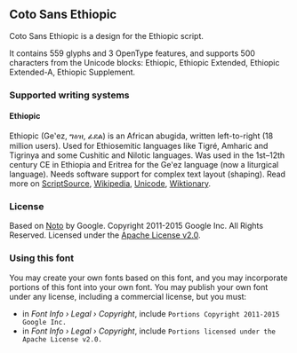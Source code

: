 
## Coto Sans Ethiopic

Coto Sans Ethiopic is a design for the Ethiopic script.

It contains 559 glyphs and 3 OpenType features, and supports 500 characters from the Unicode blocks: Ethiopic, Ethiopic Extended, Ethiopic Extended-A, Ethiopic Supplement.


### Supported writing systems


#### Ethiopic

Ethiopic (Geʽez, ግዕዝ, ፊደል) is an African abugida, written left-to-right (18 million users). Used for Ethiosemitic languages like Tigré, Amharic and Tigrinya and some Cushitic and Nilotic languages. Was used in the 1st–12th century CE in Ethiopia and Eritrea for the Geʽez language (now a liturgical language). Needs software support for complex text layout (shaping). Read more on [ScriptSource](https://scriptsource.org/scr/Ethi), [Wikipedia](https://en.wikipedia.org/wiki/ISO_15924:Ethi), [Unicode](https://www.unicode.org/versions/Unicode13.0.0/ch19.pdf#G14116), [Wiktionary](https://en.wiktionary.org/wiki/Category:Ethiopic_script).


### License

Based on [Noto](https://github.com/notofonts) by Google. Copyright 2011-2015 Google Inc. All Rights Reserved. Licensed under the [Apache License v2.0](https://www.apache.org/licenses/LICENSE-2.0.txt).

### Using this font

You may create your own fonts based on this font, and you may incorporate portions of this font into your own font. You may publish your own font under any license, including a commercial license, but you must:

- in _Font Info › Legal › Copyright_, include `Portions Copyright 2011-2015 Google Inc.`
- in _Font Info › Legal › Copyright_, include `Portions licensed under the Apache License v2.0.`
